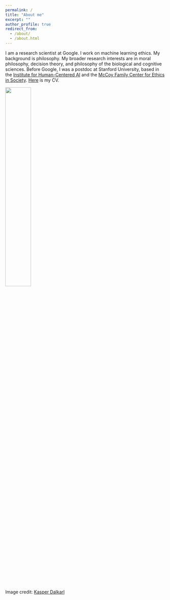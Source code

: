 ```yaml
---
permalink: /
title: "About me"
excerpt: ""
author_profile: true
redirect_from: 
  - /about/
  - /about.html
---
```


I am a research scientist at Google. I work on machine learning ethics. My background is philosophy. My broader research interests are in moral philosophy, decision theory, and philosophy of the biological and cognitive sciences. Before Google, I was a postdoc at Stanford University, based in the [Institute for Human-Centered AI](https://hai.stanford.edu/) and the [McCoy Family Center for Ethics in Society](https://ethicsinsociety.stanford.edu/). [Here](https://geoffkeeling.github.io/files/CV.pdf) is my CV.

<img src="https://github.com/geoffkeeling/geoffkeeling.github.io/blob/d7e4ca5c7752fa8c7e02e8c895ee9f693e7825d9/images/bio-photo.jpg" width=40% height=40%>

Image credit: [Kasper Dalkarl](https://www.kasperdalkarl.com/)
